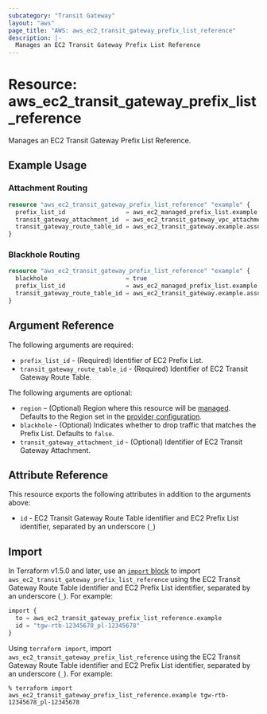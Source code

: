 ```yaml
---
subcategory: "Transit Gateway"
layout: "aws"
page_title: "AWS: aws_ec2_transit_gateway_prefix_list_reference"
description: |-
  Manages an EC2 Transit Gateway Prefix List Reference
---
```


# Resource: aws_ec2_transit_gateway_prefix_list_reference

Manages an EC2 Transit Gateway Prefix List Reference.

## Example Usage

### Attachment Routing

```terraform
resource "aws_ec2_transit_gateway_prefix_list_reference" "example" {
  prefix_list_id                 = aws_ec2_managed_prefix_list.example.id
  transit_gateway_attachment_id  = aws_ec2_transit_gateway_vpc_attachment.example.id
  transit_gateway_route_table_id = aws_ec2_transit_gateway.example.association_default_route_table_id
}
```

### Blackhole Routing

```terraform
resource "aws_ec2_transit_gateway_prefix_list_reference" "example" {
  blackhole                      = true
  prefix_list_id                 = aws_ec2_managed_prefix_list.example.id
  transit_gateway_route_table_id = aws_ec2_transit_gateway.example.association_default_route_table_id
}
```

## Argument Reference

The following arguments are required:

* `prefix_list_id` - (Required) Identifier of EC2 Prefix List.
* `transit_gateway_route_table_id` - (Required) Identifier of EC2 Transit Gateway Route Table.

The following arguments are optional:

* `region` – (Optional) Region where this resource will be [managed](https://docs.aws.amazon.com/general/latest/gr/rande.html#regional-endpoints). Defaults to the Region set in the [provider configuration](https://registry.terraform.io/providers/hashicorp/aws/latest/docs#aws-configuration-reference).
* `blackhole` - (Optional) Indicates whether to drop traffic that matches the Prefix List. Defaults to `false`.
* `transit_gateway_attachment_id` - (Optional) Identifier of EC2 Transit Gateway Attachment.

## Attribute Reference

This resource exports the following attributes in addition to the arguments above:

* `id` - EC2 Transit Gateway Route Table identifier and EC2 Prefix List identifier, separated by an underscore (`_`)

## Import

In Terraform v1.5.0 and later, use an [`import` block](https://developer.hashicorp.com/terraform/language/import) to import `aws_ec2_transit_gateway_prefix_list_reference` using the EC2 Transit Gateway Route Table identifier and EC2 Prefix List identifier, separated by an underscore (`_`). For example:

```terraform
import {
  to = aws_ec2_transit_gateway_prefix_list_reference.example
  id = "tgw-rtb-12345678_pl-12345678"
}
```

Using `terraform import`, import `aws_ec2_transit_gateway_prefix_list_reference` using the EC2 Transit Gateway Route Table identifier and EC2 Prefix List identifier, separated by an underscore (`_`). For example:

```console
% terraform import aws_ec2_transit_gateway_prefix_list_reference.example tgw-rtb-12345678_pl-12345678
```
